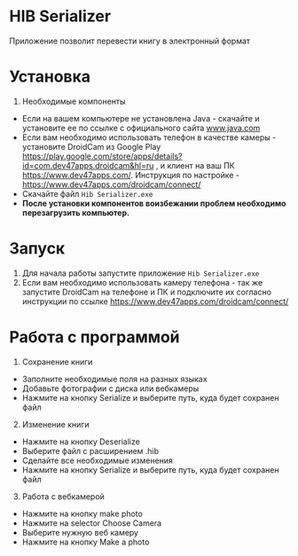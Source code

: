 # HIB Serializer

Приложение позволит перевести книгу в электронный формат

# Установка
1) Необходимые компоненты
- Если на вашем компьютере не установлена Java - скачайте и установите ее по ссылке с официального сайта www.java.com
- Если вам необходимо использовать телефон в качестве камеры - установите DroidCam из Google Play https://play.google.com/store/apps/details?id=com.dev47apps.droidcam&hl=ru
, и клиент на ваш ПК https://www.dev47apps.com/.
Инструкция по настройке - https://www.dev47apps.com/droidcam/connect/
- Скачайте файл `Hib Serializer.exe`
- **После установки компонентов воизбежании проблем необходимо перезагрузить компьютер.**

# Запуск
1) Для начала работы запустите приложение `Hib Serializer.exe`
2) Если вам необходимо использовать камеру телефона - так же запустите DroidCam на телефоне и ПК
и подключите их согласно инструкции по ссылке https://www.dev47apps.com/droidcam/connect/

# Работа с программой
1) Сохранение книги
- Заполните необходимые поля на разных языках
- Добавьте фотографии с диска или вебкамеры
- Нажмите на кнопку Serialize и выберите путь, куда будет сохранен файл

2) Изменение книги
- Нажмите на кнопку Deserialize
- Выберите файл с расширением .hib
- Сделайте все необходимые изменения
- Нажмите на кнопку Serialize и выберите путь, куда будет сохранен файл

3) Работа с вебкамерой
- Нажмите на кнопку make photo
- Нажмите на selector Choose Camera
- Выберите нужную веб камеру
- Нажмите на кнопку Make a photo
